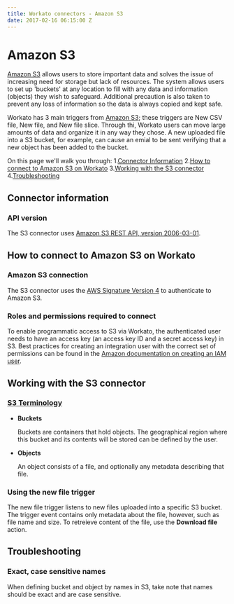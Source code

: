 ```yaml
---
title: Workato connectors - Amazon S3
date: 2017-02-16 06:15:00 Z
---
```


# Amazon S3

[Amazon S3](https://aws.amazon.com/s3/) allows users to store important data and solves the issue of increasing need for storage but lack of resources. The system allows users to set up 'buckets' at any location to fill with any data and information (objects) they wish to safeguard. Additional precaution is also taken to prevent any loss of information so the data is always copied and kept safe.

Workato has 3 main triggers from [Amazon S3](https://www.workato.com/integrations/amazons3); these triggers are New CSV file, New file, and New file slice. Through thi, Workato users can move large amounts of data and organize it in any way they chose. A new uploaded file into a S3 bucket, for example, can cause an emial to be sent verifying that a new object has been added to the bucket.

On this page we'll walk you through:
	1.[Connector Information](http://docs.workato.com/connectors/s3.html#connector-information)
	2.[How to connect to Amazon S3 on Workato](http://docs.workato.com/connectors/s3.html#how-to-connect-to-amazon-s3-on-workato)
	3.[Working with the S3 connector](http://docs.workato.com/connectors/s3.html#working-with-the-s3-connector)
	4.[Troubleshooting](http://docs.workato.com/connectors/s3.html#troubleshooting)

## Connector information

### API version
The S3 connector uses [Amazon S3 REST API, version 2006-03-01](http://docs.aws.amazon.com/AmazonS3/latest/API/Welcome.html).

## How to connect to Amazon S3 on Workato

### Amazon S3 connection
The S3 connector uses the [AWS Signature Version 4](http://docs.aws.amazon.com/AmazonS3/latest/API/sig-v4-authenticating-requests.html) to authenticate to Amazon S3.

### Roles and permissions required to connect
To enable programmatic access to S3 via Workato, the authenticated user needs to have an access key (an access key ID and a secret access key) in S3. Best practices for creating an integration user with the correct set of permissions can be found in the [Amazon documentation on creating an IAM user](http://docs.aws.amazon.com/IAM/latest/UserGuide/id_users_create.html).

## Working with the S3 connector

### [S3 Terminology](http://docs.aws.amazon.com/AmazonS3/latest/gsg/AmazonS3Basics.html)

* **Buckets**

  Buckets are containers that hold objects. The geographical region where this bucket and its contents will be stored can be defined by the user.

* **Objects**

  An object consists of a file, and optionally any metadata describing that file.


### Using the new file trigger
The new file trigger listens to new files uploaded into a specific S3 bucket. The trigger event contains only metadata about the file, however, such as file name and size. To retreieve content of the file, use the **Download file** action.

## Troubleshooting

### Exact, case sensitive names
When defining bucket and object by names in S3, take note that names should be exact and are case sensitive.